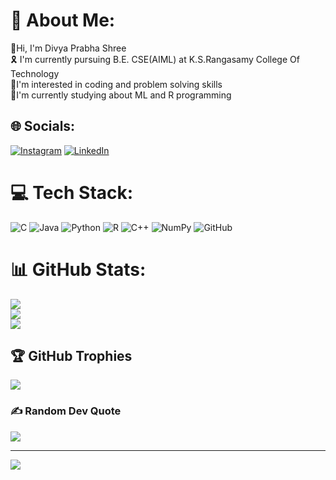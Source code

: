 # 💫 About Me:
👋Hi, I'm Divya Prabha Shree<br>🎗 I'm currently pursuing  B.E. CSE(AIML) at K.S.Rangasamy College Of Technology<br>🎯I'm interested in coding and problem solving skills<br>🏅I'm currently studying about ML and R programming


## 🌐 Socials:
[![Instagram](https://img.shields.io/badge/Instagram-%23E4405F.svg?logo=Instagram&logoColor=white)](https://instagram.com/divya_prabha_shree) [![LinkedIn](https://img.shields.io/badge/LinkedIn-%230077B5.svg?logo=linkedin&logoColor=white)](https://linkedin.com/in/https://www.linkedin.com/in/divya-prabha-shree-n-s-978548292/) 

# 💻 Tech Stack:
![C](https://img.shields.io/badge/c-%2300599C.svg?style=for-the-badge&logo=c&logoColor=white) ![Java](https://img.shields.io/badge/java-%23ED8B00.svg?style=for-the-badge&logo=openjdk&logoColor=white) ![Python](https://img.shields.io/badge/python-3670A0?style=for-the-badge&logo=python&logoColor=ffdd54) ![R](https://img.shields.io/badge/r-%23276DC3.svg?style=for-the-badge&logo=r&logoColor=white) ![C++](https://img.shields.io/badge/c++-%2300599C.svg?style=for-the-badge&logo=c%2B%2B&logoColor=white) ![NumPy](https://img.shields.io/badge/numpy-%23013243.svg?style=for-the-badge&logo=numpy&logoColor=white) ![GitHub](https://img.shields.io/badge/github-%23121011.svg?style=for-the-badge&logo=github&logoColor=white)
# 📊 GitHub Stats:
![](https://github-readme-stats.vercel.app/api?username=divyaprabha19&theme=radical&hide_border=false&include_all_commits=true&count_private=false)<br/>
![](https://github-readme-streak-stats.herokuapp.com/?user=divyaprabha19&theme=radical&hide_border=false)<br/>
![](https://github-readme-stats.vercel.app/api/top-langs/?username=divyaprabha19&theme=radical&hide_border=false&include_all_commits=true&count_private=false&layout=compact)

## 🏆 GitHub Trophies
![](https://github-profile-trophy.vercel.app/?username=divyaprabha19&theme=radical&no-frame=false&no-bg=false&margin-w=4)

### ✍️ Random Dev Quote
![](https://quotes-github-readme.vercel.app/api?type=horizontal&theme=radical)

---
[![](https://visitcount.itsvg.in/api?id=divyaprabha19&icon=0&color=0)](https://visitcount.itsvg.in)

<!-- Proudly created with GPRM ( https://gprm.itsvg.in ) -->
